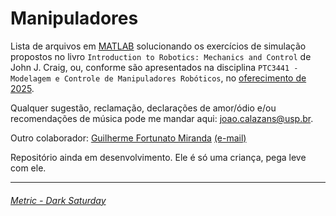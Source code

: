 # Manipuladores
Lista de arquivos em [MATLAB](https://www.mathworks.com/products/matlab.html) solucionando os exercícios de simulação propostos no livro `Introduction to Robotics: Mechanics and Control` de John J. Craig, ou, conforme são apresentados na disciplina `PTC3441 - Modelagem e Controle de Manipuladores Robóticos`, no [oferecimento de 2025](https://edisciplinas.usp.br/course/view.php?id=129026).

Qualquer sugestão, reclamação, declarações de amor/ódio e/ou recomendações de música pode me mandar aqui: [joao.calazans@usp.br](mailto:joao.calazans@usp.br).

Outro colaborador: [Guilherme Fortunato Miranda](https://github.com/Guiex2) [(e-mail)](mailto:ebfmiranda@usp.br)

Repositório ainda em desenvolvimento. Ele é só uma criança, pega leve com ele.

*******

###### [Metric - Dark Saturday](https://www.youtube.com/watch?v=lVn2UM8-sKI)
